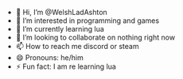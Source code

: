 - 👋 Hi, I’m @WelshLadAshton
- 👀 I’m interested in programming and games 
- 🌱 I’m currently learning lua
- 💞️ I’m looking to collaborate on nothing right now
- 📫 How to reach me discord or steam
- 😄 Pronouns: he/him
- ⚡ Fun fact: I am re learning lua

<!---
WelshLadAshton/WelshLadAshton is a ✨ special ✨ repository because its `README.md` (this file) appears on your GitHub profile.
You can click the Preview link to take a look at your changes.
--->
